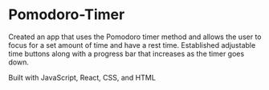 # Pomodoro-Timer

Created an app that uses the Pomodoro timer method and allows the user to focus for a set amount of time and have a rest time. Established adjustable time buttons along with a progress bar that increases as the timer goes down.

Built with JavaScript, React, CSS, and HTML
